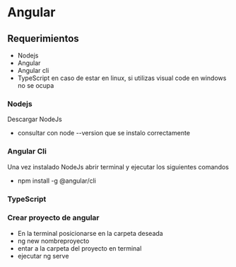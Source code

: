 # Angular

## Requerimientos

* Nodejs
* Angular
* Angular cli
* TypeScript en caso de estar en linux, si utilizas visual code en windows no se ocupa

### Nodejs
Descargar NodeJs
* consultar con node --version que se instalo correctamente
### Angular Cli
Una vez instalado NodeJs abrir terminal y ejecutar los siguientes comandos
* npm install -g @angular/cli
### TypeScript
### Crear proyecto de angular
* En la terminal posicionarse en la carpeta deseada
* ng new nombreproyecto
* entar a la carpeta del proyecto en terminal
* ejecutar ng serve

